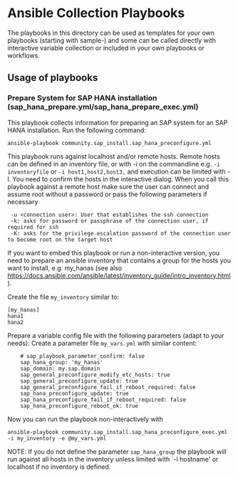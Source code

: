 
# Ansible Collection Playbooks

The playbooks in this directory can be used as templates for your own playbooks
(starting with sample-) and some can be called directly with interactive variable collection
or included in your own playbooks or workflows.

## Usage of playbooks

### Prepare System for SAP HANA installation (sap_hana_prepare.yml/sap_hana_prepare_exec.yml)

This playbook collects information for preparing an SAP system for an SAP HANA installation.
Run the following command:

```[bash]
ansible-playbook community.sap_install.sap_hana_preconfigure.yml
```

This playbook runs against localhost and/or remote hosts.
Remote hosts can be defined in an inventory file, or with -i on the commandline e.g. `-i inventoryfile` or `-i host1,host2,host3,` and execution can be limited with -l.
You need to confirm the hosts in the interactive dialog.
When you call this playbook against a remote host make sure the user can connect and assume root without a password or pass the following parameters if necessary

```[bash]
 -u <connection user>: User that establishes the ssh connection
 -k: asks for password or passphrase of the connection user, if required for ssh
 -K: asks for the privilege escalation password of the connection user to become root on the target host
```

If you want to embed this playbook or run a non-interactive version, you need to prepare an ansible inventory that contains a group for the hosts you want to install, e.g. my_hanas (see also <https://docs.ansible.com/ansible/latest/inventory_guide/intro_inventory.html>).

Create the file `my_inventory` similar to:

```[yaml]
[my_hanas]
hana1
hana2
```

Prepare a variable config file with the following parameters (adapt to your needs):
Create a parameter file `my_vars.yml` with similar content:

```[yaml]
    # sap_playbook_parameter_confirm: false 
    sap_hana_group: 'my_hanas'
    sap_domain: my.sap.domain
    sap_general_preconfigure_modify_etc_hosts: true
    sap_general_preconfigure_update: true
    sap_general_preconfigure_fail_if_reboot_required: false
    sap_hana_preconfigure_update: true
    sap_hana_preconfigure_fail_if_reboot_required: false
    sap_hana_preconfigure_reboot_ok: true
```

Now you can run the playbook non-interactively with

```[bash]
ansible-playbook community.sap_install.sap_hana_preconfigure_exec.yml -i my_inventory -e @my_vars.yml
```

NOTE: If you do not define the parameter `sap_hana_group` the playbook will run against all hosts in the inventory unless limited with `-l hostname' or localhost if no inventory is defined.
